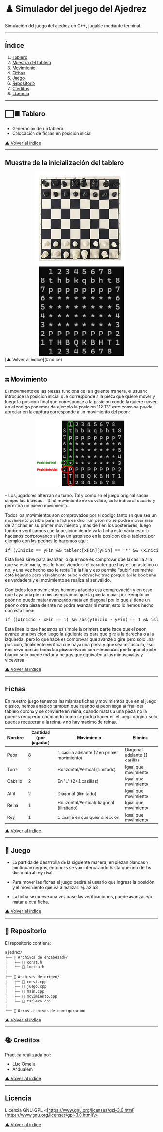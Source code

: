 # ♟️ Simulador del juego del Ajedrez
Simulación del juego del ajedrez en C++, jugable mediante terminal.

---

## Índice
1. [Tablero](#id1)
2. [Muestra del tablero](#id2)
3. [Movimiento](#id3)
4. [Fichas](#id4)
5. [Juego](#id5)
6. [Repositorio](#id6)
7. [Creditos](#id7)
8. [Licencia](#id8)

---

## ⬜⬛ Tablero <a name="id1"></a>

- Generación de un tablero.
- Colocación de fichas en posición inicial

[▲ Volver al índice](#índice)

---

## Muestra de la inicialización del tablero <a name="id2"></a>
<div align="center">
  <img src="/tableroreal.png" alt="Tablero real" width="300" style="display:inline-block; margin-right: 10px;">
  <img src="tablerojuego.png" alt="Tablero ASCII" width="280" style="display:inline-block;">
</div>
[▲ Volver al índice](#índice)

---

## 🔛 Movimiento <a name="id3"></a>

El movimiento de las piezas funciona de la siguiente manera, el usuario introduce la posicion inicial que corresponde a la pieza que quiere mover y luego la posicion final que corresponde a la posicion donde la quiere mover, en el codigo ponemos de ejemplo la posicion "12 13" esto como se puede apreciar en la captura corresponde a un movimiento del peon:
<p align="center"><img src="/movimientoentablero.png" alt="Movimiento en tablero" width="300"></p>
- Los jugadores alternan su turno. Tal y como en el juego original sacan simpre las blancas.
- Si el movimiento no es válido, se le indica al usuario y permitirá un nuevo movimiento.

Todos los movimientos son comprovados por el codigo tanto en que sea un movimiento posible para la ficha es decir un peon no se podra mover mas de 2 fichas en su primer movimiento y mas de 1 en los posteriores, luego tambien verificamos que la posicion donde va la ficha este vacia esto lo hacemos comprovando si hay un asterisco en la posicion de el tablero, por ejemplo con los peones lo hacemos aqui:

<pre>if (yInicio == yFin && tablero[xFin][yFin] == '*' && (xInicio - xFin == 1)) return true;</pre>

Esta linea sirve para avanzar, lo que hace es comprovar que la casilla a la que va este vacia, eso lo hace viendo si el caracter que hay es un asterico o no, y una vez hecho eso le resta 1 a la fila y eso permite "subir" realmente esta bajando pero visualmente sube y devuelve true porque asi la booleana es verdadera y el movimiento se realiza al ser válido.

Con todos los movimientos hemnos añadido esa comprovación y en caso que haya una pieza nos aseguramos que la pueda matar por ejemplo un peón no puede matar avanzando mata en diagonal por lo que si tiene un peon o otra pieza delante no podra avanzar ni matar, esto lo hemos hecho con esta linea:

<pre>if ((xInicio - xFin == 1) && abs(yInicio - yFin) == 1 && islower(tablero[xFin][yFin])) return true;</pre>

Esta linea lo que hacemos es simple la primera parte hace que el peon avanze una posicion luego la siguiente es para que gire a la derecha o a la izquierda, pero lo que hace es comprovar que avanze o gire pero solo una posicion, finalmente verifica que haya una pieza y que sea minuscula, eso nos sirve porque todas las piezas rivales son minusculas por lo que el peón blanco solo puede matar a negras que equivalen a las minuscualas y viceversa.

[▲ Volver al índice](#índice)

---

## Fichas <a name="id4"></a>

En nuestro juego tenemos las mismas fichas y movimientos que en el juego clasico, hemos añadido tambien que cuando el peon llega al final del tablero corona y se convierte en reina, cuando matas a una pieza no la puedes recuperar coronando como se podria hacer en el juego original solo puedes recuperar a la reina, y no hay maximo de reinas.

| Nombre    | Cantidad (por jugador) | Movimiento                  | Elimina                              |
|-----------|------------------------|-----------------------------|--------------------------------------|
| Peón      | 8                      | 1 casilla adelante (2 en primer movimiento) | Diagonal adelante (1 casilla) |
| Torre     | 2                      | Horizontal/Vertical (ilimitado) | Igual que movimiento               |
| Caballo   | 2                      | En "L" (2+1 casillas)       | Igual que movimiento               |
| Alfil     | 2                      | Diagonal (ilimitado)        | Igual que movimiento               |
| Reina     | 1                      | Horizontal/Vertical/Diagonal (ilimitado) | Igual que movimiento    |
| Rey       | 1                      | 1 casilla en cualquier dirección | Igual que movimiento          |

[▲ Volver al índice](#índice)

---

## 🏁 Juego <a name="id5"></a>

- La partida de desarrolla de la siguiente manera, empiezan blancas y continuan negras, entonces se van intercalando hasta que uno de los dos mata al rey rival.

- Para mover las fichas el juego pedirá al usuario que ingrese la posición y el movimiento que va a realizar: ej. a2 a3.

- La ficha se mueve una vez pase las verificaciones, puede avanzar y/o matar a otra ficha.

[▲ Volver al índice](#índice)

---

## 📁 Repositorio <a name="id6"></a>

El repositorio contiene:
```text
ajedrez/
├── 📁 Archivos de encabezado/
│   ├── 📄 const.h
│   └── 📄 logica.h
│
├── 📁 Archivos de origen/
│   ├── 📄 const.cpp
│   ├── 📄 juego.cpp
│   ├── 📄 main.cpp
│   ├── 📄 movimiento.cpp
│   └── 📄 tablero.cpp
│
└── 📁 Otros archivos de configuración
```

[▲ Volver al índice](#índice)

---

## 📚 Creditos <a name="id7"></a>

Practica realitzada por:

- Lluc Omella
- Andualem

[▲ Volver al índice](#índice)

---

Licencia <a name="id8"></a>
--------

Licencia GNU-GPL <[https://www.gnu.org/licenses/gpl-3.0.html](https://www.gnu.org/licenses/gpl-3.0.html)\>

[▲ Volver al índice](#índice)
